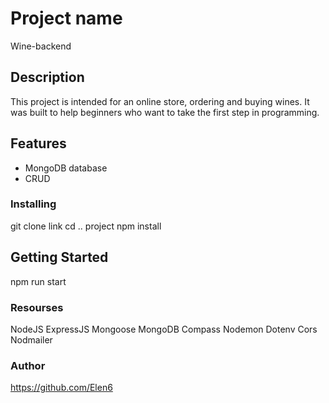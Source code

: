 
# Project name
Wine-backend

## Description

This project is intended for an online store, ordering and buying wines. 
It was built to help beginners who want to take the first  step in programming.



## Features

* MongoDB database
* CRUD
 

### Installing

git clone link
cd .. project
npm install


## Getting Started

npm run start


### Resourses

NodeJS
ExpressJS
Mongoose
MongoDB Compass
Nodemon
Dotenv
Cors
Nodmailer

### Author
https://github.com/Elen6